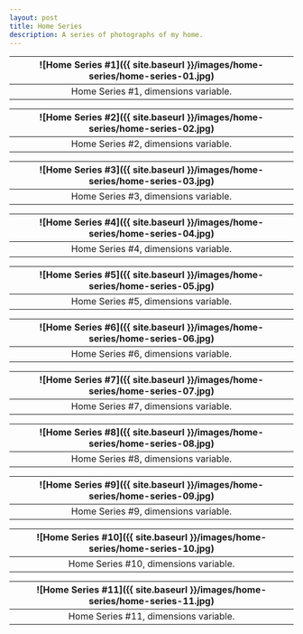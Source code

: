 ```yaml
---
layout: post
title: Home Series
description: A series of photographs of my home.
---
```


![Home Series #1]({{ site.baseurl }}/images/home-series/home-series-01.jpg) |
:----------: |
Home Series #1, dimensions variable. |

![Home Series #2]({{ site.baseurl }}/images/home-series/home-series-02.jpg) |
:----------: |
Home Series #2, dimensions variable. |

![Home Series #3]({{ site.baseurl }}/images/home-series/home-series-03.jpg) |
:----------: |
Home Series #3, dimensions variable. |

![Home Series #4]({{ site.baseurl }}/images/home-series/home-series-04.jpg) |
:----------: |
Home Series #4, dimensions variable. |

![Home Series #5]({{ site.baseurl }}/images/home-series/home-series-05.jpg) |
:----------: |
Home Series #5, dimensions variable. |

![Home Series #6]({{ site.baseurl }}/images/home-series/home-series-06.jpg) |
:----------: |
Home Series #6, dimensions variable. |

![Home Series #7]({{ site.baseurl }}/images/home-series/home-series-07.jpg) |
:----------: |
Home Series #7, dimensions variable. |

![Home Series #8]({{ site.baseurl }}/images/home-series/home-series-08.jpg) |
:----------: |
Home Series #8, dimensions variable. |

![Home Series #9]({{ site.baseurl }}/images/home-series/home-series-09.jpg) |
:----------: |
Home Series #9, dimensions variable. |

![Home Series #10]({{ site.baseurl }}/images/home-series/home-series-10.jpg) |
:----------: |
Home Series #10, dimensions variable. |

![Home Series #11]({{ site.baseurl }}/images/home-series/home-series-11.jpg) |
:----------: |
Home Series #11, dimensions variable. |
